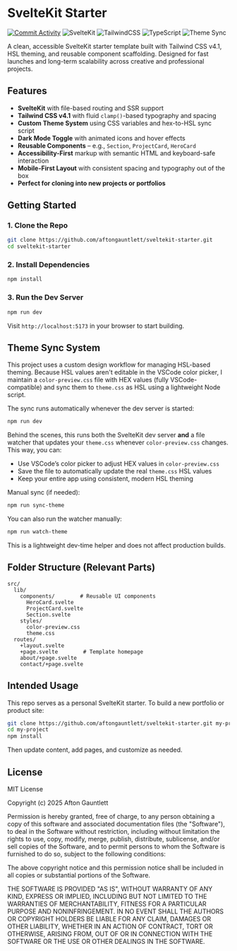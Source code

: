 # SvelteKit Starter

[![Commit Activity](https://img.shields.io/github/commit-activity/m/aftongauntlett/sveltekit-starter)](https://github.com/aftongauntlett/sveltekit-starter/commits)
![SvelteKit](https://img.shields.io/badge/SvelteKit-%23ff3e00.svg?style=flat&logo=svelte&logoColor=white)
![TailwindCSS](https://img.shields.io/badge/TailwindCSS-38B2AC?style=flat&logo=tailwind-css&logoColor=white)
![TypeScript](https://img.shields.io/badge/TypeScript-3178C6?style=flat&logo=typescript&logoColor=white)
![Theme Sync](https://img.shields.io/badge/Theme-Sync%20Enabled-9f7aea?style=flat&logo=css3&logoColor=white)

A clean, accessible SvelteKit starter template built with Tailwind CSS v4.1, HSL theming, and reusable component scaffolding. Designed for fast launches and long-term scalability across creative and professional projects.

## Features

- **SvelteKit** with file-based routing and SSR support
- **Tailwind CSS v4.1** with fluid `clamp()`-based typography and spacing
- **Custom Theme System** using CSS variables and hex-to-HSL sync script
- **Dark Mode Toggle** with animated icons and hover effects
- **Reusable Components** – e.g., `Section`, `ProjectCard`, `HeroCard`
- **Accessibility-First** markup with semantic HTML and keyboard-safe interaction
- **Mobile-First Layout** with consistent spacing and typography out of the box
- **Perfect for cloning into new projects or portfolios**

## Getting Started

### 1. **Clone the Repo**

```bash
git clone https://github.com/aftongauntlett/sveltekit-starter.git
cd sveltekit-starter
```

### 2. **Install Dependencies**

```bash
npm install
```

### 3. **Run the Dev Server**

```bash
npm run dev
```

Visit `http://localhost:5173` in your browser to start building.

## Theme Sync System

This project uses a custom design workflow for managing HSL-based theming. Because HSL values aren't editable in the VSCode color picker, I maintain a `color-preview.css` file with HEX values (fully VSCode-compatible) and sync them to `theme.css` as HSL using a lightweight Node script.

The sync runs automatically whenever the dev server is started:

```bash
npm run dev
```

Behind the scenes, this runs both the SvelteKit dev server **and** a file watcher that updates your `theme.css` whenever `color-preview.css` changes. This way, you can:

- Use VSCode’s color picker to adjust HEX values in `color-preview.css`
- Save the file to automatically update the real `theme.css` HSL values
- Keep your entire app using consistent, modern HSL theming

Manual sync (if needed):

```bash
npm run sync-theme
```

You can also run the watcher manually:

```bash
npm run watch-theme
```

This is a lightweight dev-time helper and does not affect production builds.

## Folder Structure (Relevant Parts)

```
src/
  lib/
    components/        # Reusable UI components
      HeroCard.svelte
      ProjectCard.svelte
      Section.svelte
    styles/
      color-preview.css
      theme.css
  routes/
    +layout.svelte
    +page.svelte        # Template homepage
    about/+page.svelte
    contact/+page.svelte
```

## Intended Usage

This repo serves as a personal SvelteKit starter. To build a new portfolio or product site:

```bash
git clone https://github.com/aftongauntlett/sveltekit-starter.git my-project
cd my-project
npm install
```

Then update content, add pages, and customize as needed.

## License

MIT License

Copyright (c) 2025 Afton Gauntlett

Permission is hereby granted, free of charge, to any person obtaining a copy
of this software and associated documentation files (the "Software"), to deal
in the Software without restriction, including without limitation the rights
to use, copy, modify, merge, publish, distribute, sublicense, and/or sell
copies of the Software, and to permit persons to whom the Software is
furnished to do so, subject to the following conditions:

The above copyright notice and this permission notice shall be included in
all copies or substantial portions of the Software.

THE SOFTWARE IS PROVIDED "AS IS", WITHOUT WARRANTY OF ANY KIND, EXPRESS OR
IMPLIED, INCLUDING BUT NOT LIMITED TO THE WARRANTIES OF MERCHANTABILITY,
FITNESS FOR A PARTICULAR PURPOSE AND NONINFRINGEMENT. IN NO EVENT SHALL THE
AUTHORS OR COPYRIGHT HOLDERS BE LIABLE FOR ANY CLAIM, DAMAGES OR OTHER
LIABILITY, WHETHER IN AN ACTION OF CONTRACT, TORT OR OTHERWISE, ARISING
FROM, OUT OF OR IN CONNECTION WITH THE SOFTWARE OR THE USE OR OTHER DEALINGS
IN THE SOFTWARE.
